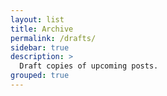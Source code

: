 ```yaml
---
layout: list
title: Archive
permalink: /drafts/
sidebar: true
description: >
  Draft copies of upcoming posts.
grouped: true
---
```

